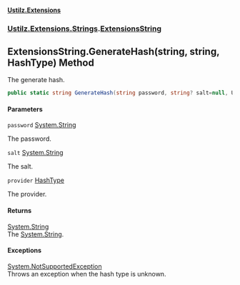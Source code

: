 #### [Ustilz.Extensions](index.md 'index')
### [Ustilz.Extensions.Strings](Ustilz.Extensions.Strings.md 'Ustilz.Extensions.Strings').[ExtensionsString](Ustilz.Extensions.Strings.ExtensionsString.md 'Ustilz.Extensions.Strings.ExtensionsString')

## ExtensionsString.GenerateHash(string, string, HashType) Method

The generate hash.

```csharp
public static string GenerateHash(string password, string? salt=null, Ustilz.Extensions.Strings.ExtensionsString.HashType provider=Ustilz.Extensions.Strings.ExtensionsString.HashType.MD5);
```
#### Parameters

<a name='Ustilz.Extensions.Strings.ExtensionsString.GenerateHash(string,string,Ustilz.Extensions.Strings.ExtensionsString.HashType).password'></a>

`password` [System.String](https://docs.microsoft.com/en-us/dotnet/api/System.String 'System.String')

The password.

<a name='Ustilz.Extensions.Strings.ExtensionsString.GenerateHash(string,string,Ustilz.Extensions.Strings.ExtensionsString.HashType).salt'></a>

`salt` [System.String](https://docs.microsoft.com/en-us/dotnet/api/System.String 'System.String')

The salt.

<a name='Ustilz.Extensions.Strings.ExtensionsString.GenerateHash(string,string,Ustilz.Extensions.Strings.ExtensionsString.HashType).provider'></a>

`provider` [HashType](Ustilz.Extensions.Strings.ExtensionsString.HashType.md 'Ustilz.Extensions.Strings.ExtensionsString.HashType')

The provider.

#### Returns
[System.String](https://docs.microsoft.com/en-us/dotnet/api/System.String 'System.String')  
The [System.String](https://docs.microsoft.com/en-us/dotnet/api/System.String 'System.String').

#### Exceptions

[System.NotSupportedException](https://docs.microsoft.com/en-us/dotnet/api/System.NotSupportedException 'System.NotSupportedException')  
Throws an exception when the hash type is unknown.